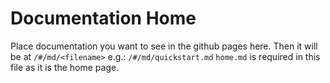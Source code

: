 # Documentation Home

Place documentation you want to see in the github pages here. Then it will be at `/#/md/<filename>` e.g.: `/#/md/quickstart.md` `home.md` is required in this file as it is the home page.

